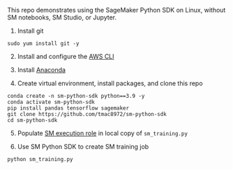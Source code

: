 This repo demonstrates using the SageMaker Python SDK on Linux, without SM notebooks, SM Studio, or Jupyter.

1. Install git
```
sudo yum install git -y
```

2. Install and configure the [AWS CLI](https://docs.aws.amazon.com/cli/latest/userguide/cli-chap-getting-started.html)

3. Install [Anaconda](https://www.anaconda.com/)

4. Create virtual environment, install packages, and clone this repo
```
conda create -n sm-python-sdk python==3.9 -y
conda activate sm-python-sdk
pip install pandas tensorflow sagemaker
git clone https://github.com/tmac8972/sm-python-sdk
cd sm-python-sdk
```

5. Populate [SM execution role](https://github.com/tmac8972/sm-python-sdk/blob/65e2a1640fa4b53d37e3ecc245a3e829d28bf79d/sm_training.py#L9) in local copy of ```sm_training.py```

6. Use SM Python SDK to create SM training job
```
python sm_training.py
```

